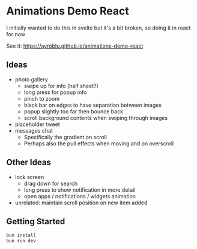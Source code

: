 # Animations Demo React

I initially wanted to do this in svelte but it's a bit broken, so doing it in react for now

See it: https://ayroblu.github.io/animations-demo-react

## Ideas

- photo gallery
    - swipe up for info (half sheet?)
    - long press for popup info
    - pinch to zoom
    - black bar on edges to have separation between images
    - popup slightly too far then bounce back
    - scroll background contents when swiping through images
- placeholder tweet
- messages chat
    - Specifically the gradient on scroll
    - Perhaps also the pull effects when moving and on overscroll

## Other Ideas

- lock screen
    - drag down for search
    - long press to show notification in more detail
    - open apps / notifications / widgets animation
- unrelated: maintain scroll position on new item added

## Getting Started

```sh
bun install
bun run dev
```
